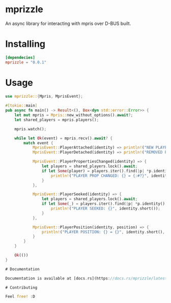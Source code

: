 # mprizzle

An async library for interacting with mpris over D-BUS built.

# Installing

```toml
[dependecies]
mprizzle = "0.0.1"
```

# Usage

```rust
use mprizzle::{Mpris, MprisEvent};
                                                                                                             ```
#[tokio::main]
pub async fn main() -> Result<(), Box<dyn std::error::Error>> {
    let mut mpris = Mpris::new_without_options().await?;
    let shared_players = mpris.players();

    mpris.watch();

    while let Ok(event) = mpris.recv().await? {
        match event {
            MprisEvent::PlayerAttached(identity) => println!("NEW PLAYER = {}", identity.short()),
            MprisEvent::PlayerDetached(identity) => println!("REMOVED PLAYER = {}", identity.short()),

            MprisEvent::PlayerPropertiesChanged(identity) => {
                let players = shared_players.lock().await;
                if let Some(player) = players.iter().find(|p| *p.identity() == identity) {
                    println!("PLAYER PROP CHANGED: {} = {:#?}", identity.short(), player.metadata().await?);
                }
            },

            MprisEvent::PlayerSeeked(identity) => {
                let players = shared_players.lock().await;
                if let Some(_) = players.iter().find(|p| *p.identity() == identity) {
                    println!("PLAYER SEEKED: {}", identity.short());
                }
            },

            MprisEvent::PlayerPosition(identity, position) => {
                println!("PLAYER POSITION: {} = {}", identity.short(), position.as_secs());
            }
        }
    }

    Ok(())
}

# Documentation

Documentation is available at [docs.rs](https://docs.rs/mprizzle/latest/mprizzle/).

# Contributing

Feel free! :D
